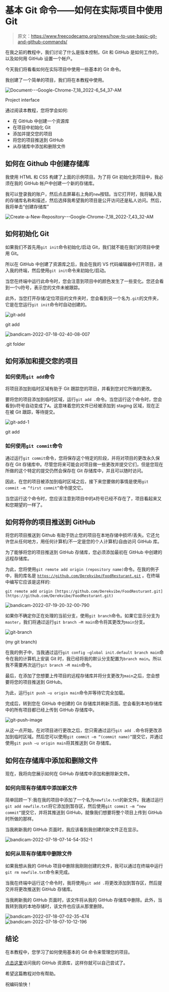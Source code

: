 # 基本 Git 命令——如何在实际项目中使用 Git

> 原文：<https://www.freecodecamp.org/news/how-to-use-basic-git-and-github-commands/>

在我之前的教程中，我们讨论了什么是版本控制，Git 和 GitHub 是如何工作的，以及如何用 GitHub 设置一个帐户。

今天我们将看看如何在实际项目中使用一些基本的 Git 命令。

我创建了一个简单的项目，我们将在本教程中使用。

![Document---Google-Chrome-7_18_2022-6_54_37-AM](img/95184e4809aa8417f34a41a9358b828d.png)

Project interface

通过阅读本教程，您将学会如何:

*   在 GitHub 中创建一个资源库
*   在项目中初始化 Git
*   添加并提交您的项目
*   将您的项目推送到 GitHub
*   从存储库中添加和删除文件

## 如何在 Github 中创建存储库

我使用 HTML 和 CSS 构建了上面的示例项目。为了将 Git 初始化到项目中，我必须在我的 GitHub 帐户中创建一个新的存储库。

我可以登录我的账户，然后点击屏幕右上角的`new`按钮。当它打开时，我将输入我的存储库名称和描述，然后选择我希望我的项目是公开访问还是私人访问。然后，我将单击“创建存储库”

![Create-a-New-Repository---Google-Chrome-7_18_2022-7_43_32-AM](img/71a3d33e4179375393da483889519009.png)

## 如何初始化 Git

如果我们不首先用`git init`命令初始化/启动 Git，我们就不能在我们的项目中使用 Git。

所以在 GitHub 中创建了资源库之后，我会在我的 VS 代码编辑器中打开项目，进入我的终端，然后使用`git init`命令来初始化/启动。

当您在终端中运行此命令时，您会注意到项目中的颜色发生了一些变化。您还会看到一个`U`符号，表示您的文件未被跟踪。

此外，当您打开存储/定位项目的文件夹时，您会看到另一个名为`.git`的文件夹，它是在您运行`git init`命令时自动创建的。

![git-add](img/7b204e01de5b31beb17dd2999a59e3d4.png)

git add

![bandicam-2022-07-18-02-40-08-007](img/af9471bf081af426c297e1099992ced1.png)

.git folder

## 如何添加和提交您的项目

### 如何使用`git add`命令

将项目添加到临时区域有助于 Git 跟踪您的项目，并看到您对它所做的更改。

要将您的项目添加到临时区域，运行`git add .`命令。当您运行这个命令时，您会看到`U`符号自动变成了`A`。这意味着您的文件已经被添加到 staging 区域，现在正在被 Git 跟踪，等待提交。

![git-add-1](img/9cec0fa907508b37976a74175904dfa7.png)

git add

### 如何使用`git commit`命令

通过运行`git commit`命令，您将保存这个特定的阶段，并将对项目的更改永久保存在 Git 存储库中。尽管您将来可能会对项目做一些更改并提交它们，但是您现在所做的这个特定的提交仍然会保存在 Git 存储库中，并且可以随时访问。

因此，在您的项目被添加到临时区域之后，接下来您要做的事情是使用`git commit –m “first commit”`命令提交它。

当您运行这个命令时，您应该注意到项目中的`A`符号已经不存在了，项目看起来又和您期望的一样了。

## 如何将你的项目推送到 GitHub

将您的项目推送到 Github 有助于防止您的项目在本地存储中损坏/丢失。它还允许您从任何地方，用任何计算机(不一定是您的个人计算机)自由访问 GitHub 库。

为了能够将您的项目推送到 GitHub 存储库，您必须添加最初在 GitHub 中创建的远程存储库。

为此，您将使用`git remote add origin (repository name)`命令。在我的例子中，我的库名是 [`https://github.com/Derekvibe/FoodResturant.git`](https://github.com/Derekvibe/FoodResturant.git) 。在终端中编写它应该是这样的:

`git remote add origin [https://github.com/Derekvibe/FoodResturant.git](https://github.com/Derekvibe/FoodResturant.git)`

![bandicam-2022-07-19-20-32-00-790](img/2c44c1e9b9ef2baa69119bd3504f793f.png)

如果你不确定你正在处理的当前分支，使用`git branch`命令。如果它显示分支为`master`，我们将通过运行`git branch –M main`命令将其更改为`main`分支。

![git-branch](img/d27dbca6d3095b6b84f2744c77750581.png)

(my git branch)

在我的例子中，当我通过运行`git config –global init.default branch main`命令在我的计算机上安装 Git 时，我已经将我的默认分支配置为`branch main`。所以我不需要再次运行`git branch –M main`命令。

最后，在添加了您想要上传项目的远程存储库并将分支更改为`main`之后，您会想要将您的项目推送到 GitHub。

为此，运行`git push –u origin main`命令并等待它完全加载。

完成后，转到您在 GitHub 中创建的 Git 存储库并刷新页面。您会看到本地存储库中的所有项目都已经上传到 GitHub 存储库中。

![git-push-image](img/1b0909e743ec518506f5cbbcec6ae3d6.png)

从这一点开始，在对项目进行更改之后，您只需通过运行`git add .`命令将更改添加到临时区域。然后您可以使用`git commit –m “(commit name)”`提交它，并通过使用`git push –u origin main`将其推送到 Git 存储库。

## 如何在存储库中添加和删除文件

现在，我将向您展示如何在 GitHub 存储库中添加和删除新文件。

### 如何向现有存储库中添加新文件

简单回顾一下:我在我的项目中添加了一个名为`newfile.txt`的新文件。我通过运行`git add newfile.txt`将它添加到暂存区，然后使用`git commit –m “new commit”`提交它，并将其推送到 GitHub，就像我们想要将整个项目上传到 GitHub 时所做的那样。

当我刷新我的 GitHub 页面时，我应该看到我创建的新文件正在显示。

![bandicam-2022-07-18-07-14-54-352-1](img/796d0ceb4ef2bee7dba07640da62836c.png)

### 如何从现有存储库中删除文件

如果我想从我的 GitHub 项目中删除我刚刚创建的文件，我可以通过在终端中运行`git rm newfile.txt`命令来完成。

当我在终端中运行这个命令时，我将使用`git add .`将更改添加到暂存区，然后提交并将更改推送到 GitHub 存储库。

当我刷新我的 GitHub 页面时，该文件将从我的 GitHub 存储库中删除。此外，当我转到我的本地存储时，该文件也应该从那里删除。

![bandicam-2022-07-18-07-02-35-474](img/a1d628ab5475ef4fb4038c7de729870e.png)![bandicam-2022-07-18-07-10-12-196](img/91168f0d447bc9434ce345f90cd59ed1.png)

## 结论

在本教程中，您学习了如何使用基本的 Git 命令来管理您的项目。

[点击这里](https://github.com/Derekvibe/FoodResturant)访问我的 GitHub 资源库，这样你就可以自己尝试了。

希望这篇教程对你有帮助。

祝编码愉快！